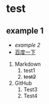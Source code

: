 # **test**
## example 1
- *example 2*
- [百度一下](https://www.baidu.com/)
1. Markdown
   1. test1
   2. ~~test2~~
2. GitHub
   1. Test3
   2. Test4
